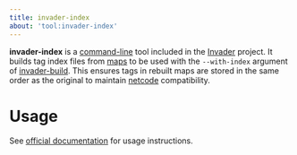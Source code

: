 ```yaml
---
title: invader-index
about: 'tool:invader-index'
---
```

**invader-index** is a [command-line](~) tool included in the [Invader](~) project. It builds tag index files from [maps](~map) to be used with the `--with-index` argument of [invader-build](~). This ensures tags in rebuilt maps are stored in the same order as the original to maintain [netcode](~) compatibility.

# Usage
See [official documentation][docs] for usage instructions.

[docs]: https://github.com/SnowyMouse/invader#invader-index
